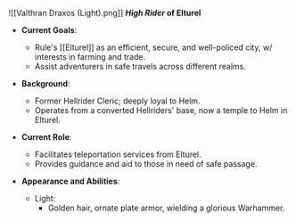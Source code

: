 ![[Valthran Draxos (Light).png]]
***High Rider* of Elturel**
- **Current Goals**:
  - Rule's [[Elturel]] as an efficient, secure, and well-policed city, w/ interests in farming and trade.
  - Assist adventurers in safe travels across different realms.

- **Background**:
  - Former Hellrider Cleric; deeply loyal to Helm.
  - Operates from a converted Hellriders' base, now a temple to Helm in Elturel.

- **Current Role**:
  - Facilitates teleportation services from Elturel.
  - Provides guidance and aid to those in need of safe passage.

- **Appearance and Abilities**:
  - Light:
    - Golden hair, ornate plate armor, wielding a glorious Warhammer.
